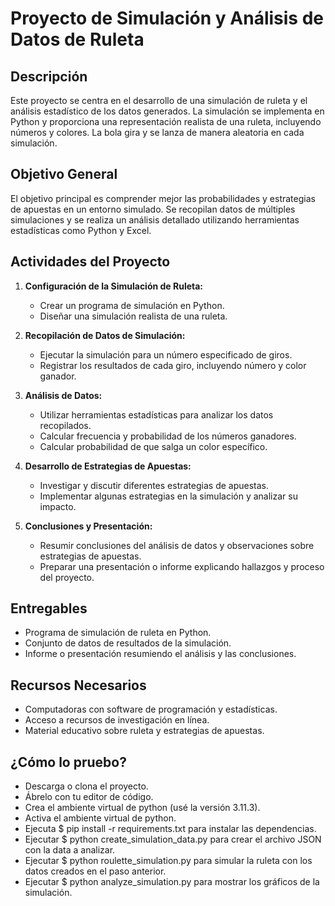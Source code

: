 # Proyecto de Simulación y Análisis de Datos de Ruleta

## Descripción

Este proyecto se centra en el desarrollo de una simulación de ruleta y el análisis estadístico de los datos generados. La simulación se implementa en Python y proporciona una representación realista de una ruleta, incluyendo números y colores. La bola gira y se lanza de manera aleatoria en cada simulación.

## Objetivo General

El objetivo principal es comprender mejor las probabilidades y estrategias de apuestas en un entorno simulado. Se recopilan datos de múltiples simulaciones y se realiza un análisis detallado utilizando herramientas estadísticas como Python y Excel.

## Actividades del Proyecto

1. **Configuración de la Simulación de Ruleta:**

   - Crear un programa de simulación en Python.
   - Diseñar una simulación realista de una ruleta.

2. **Recopilación de Datos de Simulación:**

   - Ejecutar la simulación para un número especificado de giros.
   - Registrar los resultados de cada giro, incluyendo número y color ganador.

3. **Análisis de Datos:**

   - Utilizar herramientas estadísticas para analizar los datos recopilados.
   - Calcular frecuencia y probabilidad de los números ganadores.
   - Calcular probabilidad de que salga un color específico.

4. **Desarrollo de Estrategias de Apuestas:**

   - Investigar y discutir diferentes estrategias de apuestas.
   - Implementar algunas estrategias en la simulación y analizar su impacto.

5. **Conclusiones y Presentación:**
   - Resumir conclusiones del análisis de datos y observaciones sobre estrategias de apuestas.
   - Preparar una presentación o informe explicando hallazgos y proceso del proyecto.

## Entregables

- Programa de simulación de ruleta en Python.
- Conjunto de datos de resultados de la simulación.
- Informe o presentación resumiendo el análisis y las conclusiones.

## Recursos Necesarios

- Computadoras con software de programación y estadísticas.
- Acceso a recursos de investigación en línea.
- Material educativo sobre ruleta y estrategias de apuestas.

## ¿Cómo lo pruebo?

- Descarga o clona el proyecto.
- Ábrelo con tu editor de código.
- Crea el ambiente virtual de python (usé la versión 3.11.3).
- Activa el ambiente virtual de python.
- Ejecuta $ pip install -r requirements.txt para instalar las dependencias.
- Ejecutar $ python create_simulation_data.py para crear el archivo JSON con la data a analizar.
- Ejecutar $ python roulette_simulation.py para simular la ruleta con los datos creados en el paso anterior.
- Ejecutar $ python analyze_simulation.py para mostrar los gráficos de la simulación.
